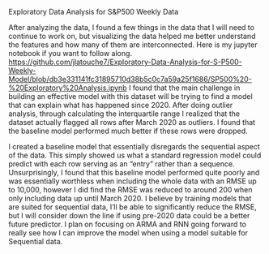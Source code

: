 Exploratory Data Analysis for S&P500 Weekly Data

After analyzing the data, I found a few things in the data that I will need to continue to work on, but visualizing the data helped me better understand the features and how many of them are interconnected. Here is my jupyter notebook if you want to follow along. 
https://github.com/jlatouche7/Exploratory-Data-Analysis-for-S-P500-Weekly-Model/blob/db3e331141fc31895710d38b5c0c7a59a25f1686/SP500%20-%20Exploratory%20Analysis.ipynb 
I found that the main challenge in building an effective model with this dataset will be trying to find a model that can explain what has happened since 2020. After doing outlier analysis, through calculating the interquartile range I realized that the dataset actually flagged all rows after March 2020 as outliers. I found that the baseline model performed much better if these rows were dropped.

I created a baseline model that essentially disregards the sequential aspect of the data. This simply showed us what a standard regression model could predict with each row serving as an “entry” rather than a sequence. Unsurprisingly, I found that this baseline model performed quite poorly and was essentially worthless when including the whole data with an RMSE up to 10,000, however I did find the RMSE was reduced to around 200 when only including data up until March 2020. 
I believe by training models that are suited for sequential data, I’ll be able to significantly reduce the RMSE, but I will consider down the line if using pre-2020 data could be a better future predictor. I plan on focusing on ARMA and RNN going forward to really see how I can improve the model when using a model suitable for Sequential data.



